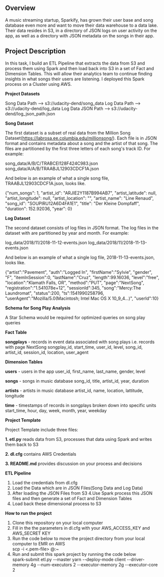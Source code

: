 <h2>Overview</h2>

A music streaming startup, Sparkify, has grown their user base and song database even more and want to move their data warehouse to a data lake. Their data resides in S3, in a directory of JSON logs on user activity on the app, as well as a directory with JSON metadata on the songs in their app.

<h2>Project Description</h2>

In this task, I build an ETL Pipeline that extracts the data from S3 and process them using Spark and then load back into S3 in a set of Fact and Dimension Tables. This will allow their analytics team to continue finding insights in what songs their users are listening. I deployed this Spark process on a Cluster using AWS.

<b>Project Datasets</b>

Song Data Path --> s3://udacity-dend/song_data Log Data Path --> s3://udacity-dend/log_data Log Data JSON Path --> s3://udacity-dend/log_json_path.json

<b>Song Dataset</b>

The first dataset is a subset of real data from the Million Song Dataset(https://labrosa.ee.columbia.edu/millionsong/). Each file is in JSON format and contains metadata about a song and the artist of that song. The files are partitioned by the first three letters of each song's track ID. For example:

song_data/A/B/C/TRABCEI128F424C983.json song_data/A/A/B/TRAABJL12903CDCF1A.json

And below is an example of what a single song file, TRAABJL12903CDCF1A.json, looks like.

{"num_songs": 1, "artist_id": "ARJIE2Y1187B994AB7", "artist_latitude": null, "artist_longitude": null, "artist_location": "", "artist_name": "Line Renaud", "song_id": "SOUPIRU12A6D4FA1E1", "title": "Der Kleine Dompfaff", "duration": 152.92036, "year": 0}

<b>Log Dataset</b>

The second dataset consists of log files in JSON format. The log files in the dataset with are partitioned by year and month. For example:

log_data/2018/11/2018-11-12-events.json log_data/2018/11/2018-11-13-events.json

And below is an example of what a single log file, 2018-11-13-events.json, looks like.

{"artist":"Pavement", "auth":"Logged In", "firstName":"Sylvie", "gender", "F", "itemInSession":0, "lastName":"Cruz", "length":99.16036, "level":"free", "location":"Klamath Falls, OR", "method":"PUT", "page":"NextSong", "registration":"1.541078e+12", "sessionId":345, "song":"Mercy:The Laundromat", "status":200, "ts":1541990258796, "userAgent":"Mozilla/5.0(Macintosh; Intel Mac OS X 10_9_4...)", "userId":10}

<b>Schema for Song Play Analysis</b>

A Star Schema would be required for optimized queries on song play queries

<b>Fact Table</b>

<b>songplays</b> - records in event data associated with song plays i.e. records with page NextSong songplay_id, start_time, user_id, level, song_id, artist_id, session_id, location, user_agent

<b>Dimension Tables</b>

<b>users</b> - users in the app user_id, first_name, last_name, gender, level

<b>songs</b> - songs in music database song_id, title, artist_id, year, duration

<b>artists</b> - artists in music database artist_id, name, location, lattitude, longitude

<b>time</b> - timestamps of records in songplays broken down into specific units start_time, hour, day, week, month, year, weekday

<b>Project Template</b>

Project Template include three files:

<b>1. etl.py</b> reads data from S3, processes that data using Spark and writes them back to S3

<b>2. dl.cfg</b> contains AWS Credentials

<b>3. README.md</b> provides discussion on your process and decisions

<b>ETL Pipeline</b>

1. Load the credentials from dl.cfg
2. Load the Data which are in JSON Files(Song Data and Log Data)
3. After loading the JSON Files from S3
   4.Use Spark process this JSON files and then generate a set of Fact and Dimension Tables
4. Load back these dimensional process to S3

<b>How to run the project</b>

<ol>
 <li>Clone this repository on your local computer</li>
 <li>Fill in the the parameters in dl.cfg with your AWS_ACCESS_KEY and AWS_SECRET KEY</li>
 <li>Run the code below to move the project directory from your local computer to EMR on AWS</li>
     scp -i <.pem-file> <Local-Path> <username>@<EMR-MasterNode-Endpoint>:~<EMR-path>

 <li>Run and submit this spark project by running the code below</li>
    spark-submit etl.py --master yarn --deploy-mode client --driver-memory 4g --num-executors 2 --executor-memory 2g --executor-core 2

</ol>
